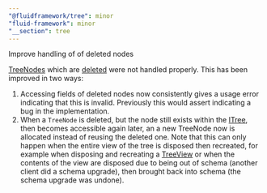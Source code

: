 ```yaml
---
"@fluidframework/tree": minor
"fluid-framework": minor
"__section": tree
---
```

Improve handling of of deleted nodes

[TreeNodes](https://fluidframework.com/docs/api/fluid-framework/treenode-class) which are [deleted](https://fluidframework.com/docs/api/fluid-framework/treestatus-enum#deleted-enummember) were not handled properly.
This has been improved in two ways:

1. Accessing fields of deleted nodes now consistently gives a usage error indicating that this is invalid.
Previously this would assert indicating a bug in the implementation.
2. When a `TreeNode` is deleted, but the node still exists within the [ITree](https://fluidframework.com/docs/api/driver-definitions/itree-interface), then becomes accessible again later, an a new TreeNode now is allocated instead of reusing the deleted one.
Note that this can only happen when the entire view of the tree is disposed then recreated, for example when disposing and recreating a [TreeView](https://fluidframework.com/docs/api/fluid-framework/treeview-interface) or when the contents of the view are disposed due to being out of schema (another client did a schema upgrade), then brought back into schema (the schema upgrade was undone).
